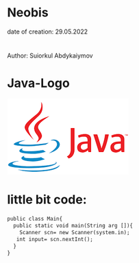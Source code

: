 # Neobis

date of creation: 29.05.2022 
#
Author: Suiorkul Abdykaiymov

# Java-Logo
![Alt text](java-logo.png?)

# little bit code:
```
public class Main{
  public static void main(String arg []){
    Scanner scn= new Scanner(system.in);
   int input= scn.nextInt(); 
  }
}
```
